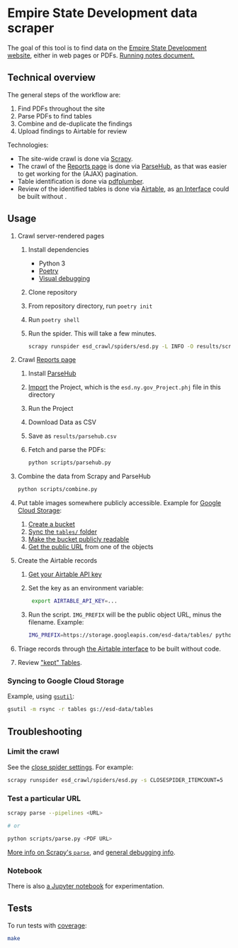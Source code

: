 # Empire State Development data scraper

The goal of this tool is to find data on the [Empire State Development website](https://esd.ny.gov/), either in web pages or PDFs. [Running notes document.](https://docs.google.com/document/d/1HaWvHlpCYcD1SRmZn9DbsQoFCkvywBifcyME4cvjT-k/edit)

## Technical overview

The general steps of the workflow are:

1. Find PDFs throughout the site
1. Parse PDFs to find tables
1. Combine and de-duplicate the findings
1. Upload findings to Airtable for review

Technologies:

- The site-wide crawl is done via [Scrapy](https://scrapy.org/).
- The crawl of the [Reports page](https://esd.ny.gov/esd-media-center/reports?tid[0]=516) is done via [ParseHub](https://parsehub.com/), as that was easier to get working for the (AJAX) pagination.
- Table identification is done via [pdfplumber](https://github.com/jsvine/pdfplumber).
- Review of the identified tables is done via [Airtable](https://airtable.com/), as [an Interface](https://airtable.com/appdrqXSd2JNXkLp7/pag9j6GVdas1Xwayr?6bnb0=recaUXHnYswGGKKjI) could be built without .

## Usage

1. Crawl server-rendered pages

   1. Install dependencies
      - Python 3
      - [Poetry](https://python-poetry.org/)
      - [Visual debugging](https://github.com/jsvine/pdfplumber#visual-debugging)
   1. Clone repository
   1. From repository directory, run `poetry init`
   1. Run `poetry shell`
   1. Run the spider. This will take a few minutes.

      ```sh
      scrapy runspider esd_crawl/spiders/esd.py -L INFO -O results/scrapy.json
      ```

1. Crawl [Reports page](https://esd.ny.gov/esd-media-center/reports?tid[0]=516)

   1. Install [ParseHub](https://parsehub.com/)
   1. [Import](https://help.parsehub.com/hc/en-us/articles/115001733294-Export-Import-Projects) the Project, which is the `esd.ny.gov_Project.phj` file in this directory
   1. Run the Project
   1. Download Data as CSV
   1. Save as `results/parsehub.csv`
   1. Fetch and parse the PDFs:

      ```sh
      python scripts/parsehub.py
      ```

1. Combine the data from Scrapy and ParseHub

   ```sh
   python scripts/combine.py
   ```

1. Put table images somewhere publicly accessible. Example for [Google Cloud Storage](https://cloud.google.com/storage):
   1. [Create a bucket](https://cloud.google.com/storage/docs/creating-buckets)
   1. [Sync the `tables/` folder](#syncing-to-google-cloud-storage)
   1. [Make the bucket publicly readable](https://cloud.google.com/storage/docs/access-control/making-data-public#buckets)
   1. [Get the public URL](https://cloud.google.com/storage/docs/access-public-data#console) from one of the objects
1. Create the Airtable records

   1. [Get your Airtable API key](https://airtable.com/account)
   1. Set the key as an environment variable:

      ```sh
       export AIRTABLE_API_KEY=...
      ```

   1. Run the script. `IMG_PREFIX` will be the public object URL, minus the filename. Example:

      ```sh
      IMG_PREFIX=https://storage.googleapis.com/esd-data/tables/ python scripts/airtable.py
      ```

1. Triage records through [the Airtable interface](https://airtable.com/appdrqXSd2JNXkLp7/pag9j6GVdas1Xwayr) to be built without code.
1. Review ["kept" Tables](https://airtable.com/appdrqXSd2JNXkLp7/tblCqLOhNnkhJvc6z/viwWkwJ2Har1m6xA1?blocks=hide).

### Syncing to Google Cloud Storage

Example, using [`gsutil`](https://cloud.google.com/storage/docs/gsutil):

```sh
gsutil -m rsync -r tables gs://esd-data/tables
```

## Troubleshooting

### Limit the crawl

See the [close spider settings](https://docs.scrapy.org/en/latest/topics/extensions.html#module-scrapy.extensions.closespider). For example:

```sh
scrapy runspider esd_crawl/spiders/esd.py -s CLOSESPIDER_ITEMCOUNT=5
```

### Test a particular URL

```sh
scrapy parse --pipelines <URL>

# or

python scripts/parse.py <PDF URL>
```

[More info on Scrapy's `parse`](https://docs.scrapy.org/en/latest/topics/commands.html#parse), and [general debugging info](https://docs.scrapy.org/en/latest/topics/debug.html).

### Notebook

There is also [a Jupyter notebook](esd_crawl/extract.ipynb) for experimentation.

## Tests

To run tests with [coverage](https://pytest-cov.readthedocs.io/):

```sh
make
```
